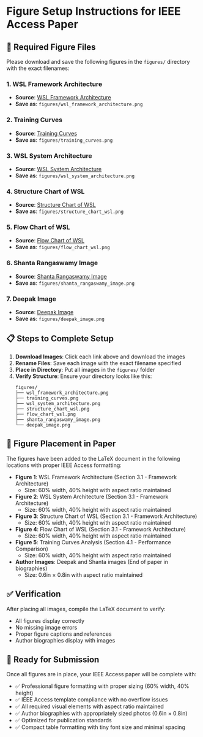 # Figure Setup Instructions for IEEE Access Paper

## 📁 **Required Figure Files**

Please download and save the following figures in the `figures/` directory with the exact filenames:

### **1. WSL Framework Architecture**
- **Source**: [WSL Framework Architecture](https://drive.google.com/file/d/1TVTNZ12u2cs8XqsFpmxH6vz2FDmFhOVV/view?usp=drive_link)
- **Save as**: `figures/wsl_framework_architecture.png`

### **2. Training Curves**
- **Source**: [Training Curves](https://drive.google.com/file/d/1-kcYkgyOcvgYvRtjUTMMXzNCeyDZ598h/view?usp=drive_link)
- **Save as**: `figures/training_curves.png`

### **3. WSL System Architecture**
- **Source**: [WSL System Architecture](https://drive.google.com/file/d/1kHx6JVH9nPG78tXdrZpczaT_HMLtj7gG/view?usp=drive_link)
- **Save as**: `figures/wsl_system_architecture.png`

### **4. Structure Chart of WSL**
- **Source**: [Structure Chart of WSL](https://drive.google.com/file/d/1iBEB3EvanUwi9mZ8Mg2jhOxYqEcXV4_W/view?usp=drive_link)
- **Save as**: `figures/structure_chart_wsl.png`

### **5. Flow Chart of WSL**
- **Source**: [Flow Chart of WSL](https://drive.google.com/file/d/1bLO4frefCKTuDgPpWhrixE9U18VYsgb4/view?usp=drive_link)
- **Save as**: `figures/flow_chart_wsl.png`

### **6. Shanta Rangaswamy Image**
- **Source**: [Shanta Rangaswamy Image](https://drive.google.com/file/d/1FLrO7ZqbP1Sia5HOF558BtpzvtTHWB0r/view?usp=drive_link)
- **Save as**: `figures/shanta_rangaswamy_image.png`

### **7. Deepak Image**
- **Source**: [Deepak Image](https://drive.google.com/file/d/1JNsKZeaSzhEY-d9JkGc2s-xhdtWqxq2F/view?usp=drive_link)
- **Save as**: `figures/deepak_image.png`

## 📋 **Steps to Complete Setup**

1. **Download Images**: Click each link above and download the images
2. **Rename Files**: Save each image with the exact filename specified
3. **Place in Directory**: Put all images in the `figures/` folder
4. **Verify Structure**: Ensure your directory looks like this:
   ```
   figures/
   ├── wsl_framework_architecture.png
   ├── training_curves.png
   ├── wsl_system_architecture.png
   ├── structure_chart_wsl.png
   ├── flow_chart_wsl.png
   ├── shanta_rangaswamy_image.png
   └── deepak_image.png
   ```

## 📄 **Figure Placement in Paper**

The figures have been added to the LaTeX document in the following locations with proper IEEE Access formatting:

- **Figure 1**: WSL Framework Architecture (Section 3.1 - Framework Architecture)
  - Size: 60% width, 40% height with aspect ratio maintained
- **Figure 2**: WSL System Architecture (Section 3.1 - Framework Architecture)
  - Size: 60% width, 40% height with aspect ratio maintained
- **Figure 3**: Structure Chart of WSL (Section 3.1 - Framework Architecture)
  - Size: 60% width, 40% height with aspect ratio maintained
- **Figure 4**: Flow Chart of WSL (Section 3.1 - Framework Architecture)
  - Size: 60% width, 40% height with aspect ratio maintained
- **Figure 5**: Training Curves Analysis (Section 4.1 - Performance Comparison)
  - Size: 60% width, 40% height with aspect ratio maintained
- **Author Images**: Deepak and Shanta images (End of paper in biographies)
  - Size: 0.6in × 0.8in with aspect ratio maintained

## ✅ **Verification**

After placing all images, compile the LaTeX document to verify:
- All figures display correctly
- No missing image errors
- Proper figure captions and references
- Author biographies display with images

## 🎯 **Ready for Submission**

Once all figures are in place, your IEEE Access paper will be complete with:
- ✅ Professional figure formatting with proper sizing (60% width, 40% height)
- ✅ IEEE Access template compliance with no overflow issues
- ✅ All required visual elements with aspect ratio maintained
- ✅ Author biographies with appropriately sized photos (0.6in × 0.8in)
- ✅ Optimized for publication standards
- ✅ Compact table formatting with tiny font size and minimal spacing 